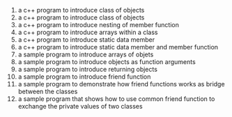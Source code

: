 1. a c++ program to introduce class of objects
2. a c++ program to introduce class of objects
3. a c++ program to introduce nesting of member function
4. a c++ program to introduce arrays within a class
5. a c++ program to introduce static data member
6. a c++ program to introduce static data member and member function
7. a sample program to introduce arrays of objets
8. a sample program to introduce objects as function arguments
9. a sample program to introduce returning objects
10. a sample program to introduce friend function
11. a sample program to demonstrate how friend functions works as bridge between the classes
12. a sample program that shows how to use common friend function to exchange the private values of two classes